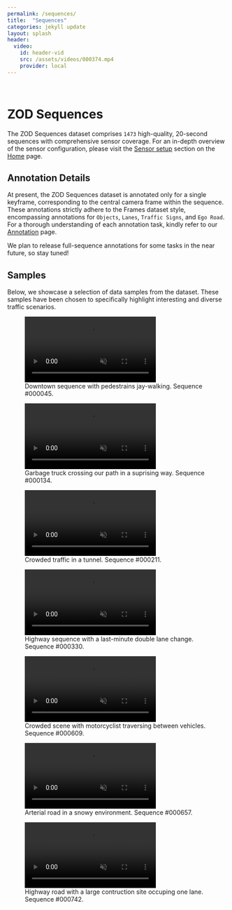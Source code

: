 ```yaml
---
permalink: /sequences/
title:  "Sequences"
categories: jekyll update
layout: splash
header:
  video:
    id: header-vid
    src: /assets/videos/000374.mp4
    provider: local
---
```

<br>

# ZOD Sequences

The ZOD Sequences dataset comprises `1473` high-quality, 20-second sequences with comprehensive sensor coverage. For an in-depth overview of the sensor configuration, please visit the [Sensor setup](/#sensor-setup) section on the [Home](/) page.

## Annotation Details

At present, the ZOD Sequences dataset is annotated only for a single keyframe, corresponding to the central camera frame within the sequence. These annotations strictly adhere to the Frames dataset style, encompassing annotations for `Objects`, `Lanes`, `Traffic Signs`, and `Ego Road`. For a thorough understanding of each annotation task, kindly refer to our [Annotation](/annotations) page.

We plan to release full-sequence annotations for some tasks in the near future, so stay tuned!

## Samples

Below, we showcase a selection of data samples from the dataset. These samples have been chosen to specifically highlight interesting and diverse traffic scenarios.
<figure>
<video autoplay loop muted playsinline preload="auto" class="header__video">
    <source src="/assets/videos/000045.webm" type="video/webm">
</video>
<figcaption>Downtown sequence with pedestrains jay-walking. Sequence #000045.</figcaption>
</figure>

<figure>
<video autoplay loop muted playsinline preload="auto" class="header__video">
    <source src="/assets/videos/000134.webm" type="video/webm">
</video>
<figcaption>Garbage truck crossing our path in a suprising way. Sequence #000134.</figcaption>
</figure>


<figure>
<video autoplay loop muted playsinline preload="auto" class="header__video">
    <source src="/assets/videos/000211.webm" type="video/webm">
</video>
<figcaption>Crowded traffic in a tunnel. Sequence #000211.</figcaption>
</figure>


<figure>
<video autoplay loop muted playsinline preload="auto" class="header__video">
    <source src="/assets/videos/000330.webm" type="video/webm">
</video>
<figcaption>Highway sequence with a last-minute double lane change. Sequence #000330.</figcaption>
</figure>


<figure>
<video autoplay loop muted playsinline preload="auto" class="header__video">
    <source src="/assets/videos/000609.webm" type="video/webm">
</video>
<figcaption>Crowded scene with motorcyclist traversing between vehicles. Sequence #000609.</figcaption>
</figure>



<figure>
<video autoplay loop muted playsinline preload="auto" class="header__video">
    <source src="/assets/videos/000657.webm" type="video/webm">
</video>
<figcaption>Arterial road in a snowy environment. Sequence #000657.</figcaption>
</figure>



<figure>
<video autoplay loop muted playsinline preload="auto" class="header__video">
    <source src="/assets/videos/000742.webm" type="video/webm">
</video>
<figcaption>Highway road with a large contruction site occuping one lane. Sequence #000742.</figcaption>
</figure>



